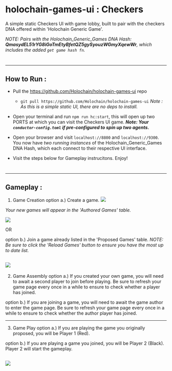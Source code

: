 # holochain-games-ui : Checkers
A simple static Checkers UI with game lobby, built to pair with the checkers DNA offered within 'Holochain Generic Game'.

*NOTE: Pairs with the Holochain_Generic_Games DNA Hash:  **QmasydEL51rYG8iGoTmEtyBfetQZ5gySyouzWGmyXqewWr**, which includes the added `get game hash fn`.*

#
---
## How to Run :
- Pull the https://github.com/Holochain/holochain-games-ui repo
    - `git pull https://github.com/Holochain/holochain-games-ui`
    *Note : As this is a simple static UI, there are no deps to install.*
  
- Open your terminal and run `npm run hc:start`, this will open up two PORTS at which you can visit the Checkers UI game.
   _**Note: Your `conductor-config.toml` if pre-configured to spin up two agents.**_

- Open your browser and visit `localhost://8800` and `localhost://9300`. You now have *two running instances* of the Holochain_Generic_Games DNA Hash, which each connect to their respective UI interface.

- Visit the steps below for Gameplay instrucitons.  Enjoy!
#
---
## Gameplay :

1. Game Creation
option a.) Create a game.
![](https://i.imgur.com/EcGTtH8.png)

*Your new games will appear in the 'Authored Games' table.*

![](https://)

OR

option b.) Join a game already listed in the 'Proposed Games' table.
*NOTE: Be sure to click the 'Reload Games' button to ensure you have the most up to date list.*

![](https://)
---
2. Game Assembly
option a.) If you created your own game, you will need to await a second player to join before playing. Be sure to refresh your game page every once in a while to ensure to check whether a player has joined.

option b.) If you are joining a game, you will need to await the game author to enter the game page. Be sure to refresh your game page every once in a while to ensure to check whether the author player has joined.

---
3. Game Play
option a.) If you are playing the game you originally proposed, you will be Player 1 (Red).

option b.) If you are playing a game you joined, you will be Player 2 (Black). Player 2 will start the gameplay.

![](https://i.imgur.com/1Se7Li2.jpg)
---

